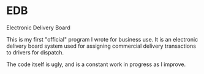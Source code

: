 # EDB
Electronic Delivery Board

This is my first "official" program I wrote for business use. It is an electronic delivery board system
used for assigning commercial delivery transactions to drivers for dispatch.

The code itself is ugly, and is a constant work in progress as I improve.

